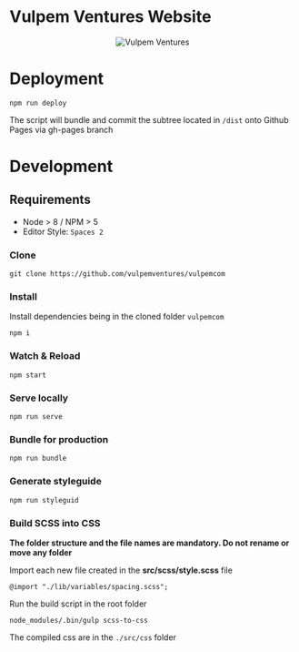 # Vulpem Ventures Website

<p align="center">
  <img src="https://pbs.twimg.com/profile_images/1016986627808333824/nuk1E1au_400x400.jpg" alt="Vulpem Ventures"/>
</p>


# Deployment 


`npm run deploy`

The script will bundle and commit the subtree located in `/dist` onto Github Pages via gh-pages branch


# Development 

## Requirements

* Node > 8 / NPM > 5
* Editor Style: `Spaces 2`

### Clone

`git clone https://github.com/vulpemventures/vulpemcom`


### Install 

Install dependencies being in the cloned folder `vulpemcom`
```
npm i
```

### Watch & Reload

```
npm start
```

### Serve locally

```
npm run serve
```

### Bundle for production

```
npm run bundle
```

### Generate styleguide

```
npm run styleguid
```

### Build SCSS into CSS

**The folder structure and the file names are mandatory. Do not rename or move any folder**


Import each new file created in the **src/scss/style.scss** file
```
@import "./lib/variables/spacing.scss";
```

Run the build script in the root folder
```
node_modules/.bin/gulp scss-to-css
```

The compiled css are in the `./src/css` folder


